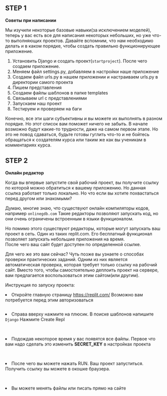 ## STEP 1

<p><strong>Советы при написании</strong></p>

<p>Мы изучили некоторые базовые навыки(за исключением моделей), теперь у вас есть все для написания некоторых небольших, но уже что-то выполняющих проектов. Давайте вспомним, что нам необходимо делать и в каком порядке, чтобы создать правильно функционирующее приложение.</p>

<ol>
	<li>Установить Django и создать проект(<code>startproject</code>). После чего создаем приложение.</li>
	<li>Меняем файл settings.py, добавляем в настройки наше приложение</li>
	<li>Создаем файл urls.py в нашем приложении и настраиваем urls.py в директории самого проекта</li>
	<li>Пишем представления</li>
	<li>Создаем файлы шаблонов в папке templates</li>
	<li>Связываем url c представлениями</li>
	<li>Запускаем наш проект</li>
	<li>Тестируем и проверяем на баги</li>
</ol>

<p>Конечно, все эти шаги субъективны и вы можете их выполнять в разном порядке. Но этот список вам поможет ничего не забыть. В начале возможно будут какие-то трудности, даже на самом первом этапе. Но это не повод сдаваться, будьте готовы гуглить что-то и не бойтесь обращаться к создателям курса или таким же как вы ученикам в комментариях курса.</p>

## STEP 2

<p><strong>Онлайн редактор</strong></p>

<p>Когда вы впервые запустите свой рабочий проект, вы получите ссылку по которой можно обратиться к вашему приложению. Но данная ссылка работает только локально. Но что если вы хотите похвастаться перед другом или знакомыми?</p>

<p>Думаю, многие знаю, что существуют онлайн компиляторы кодов, например <code>onlinegdb.com</code> Такие редакторы позволяют запускать код, но они очень ограничены встроенным в языки функционалом. </p>

<p>Но помимо этого существуют редакторы, которые могут запускать ваш проект в сеть. Один из таких replit.com. Его бесплатный функционал позволяет запускать небольшие приложения на время. <br>
После чего ваш сайт будет доступен по определенной ссылке.</p>

<p>Для чего же это вам сейчас? Чуть позже вы узнаете о способах проверки практических заданий. Одним из них является автоматическая проверка, которая требует только ссылку на рабочий сайт. Вместо того, чтобы самостоятельно деплоить проект на сервере, вам предлагается воспользоваться этим сайтом(или другим).</p>

<p>Инструкция по запуску проекта:</p>

<li>Откройте главную страницу <a href="https://replit.com/" rel="noopener noreferrer nofollow">https://replit.com/</a> Возможно вам потребуется перед этим авторизоваться

<p style="text-align: center;"><img alt="" name="image.png" src="https://ucarecdn.com/959bbde1-2e4e-4bce-a390-058a6c20d07b/" ></p>
</li>
<li>Справа вверху нажмите на плюсик. В поиске шаблонов напишите <code>Django</code> Нажмите Create Repl<br>
 
<p style="text-align: center;"><img alt="" name="image.png" src="https://ucarecdn.com/c1dfecca-9e80-47cc-ad9d-fa38ec1553d1/"></p>
</li>
<li>Подождав некоторое время у вас появятся все файлы. Первое что вам надо сделать это изменить <strong>SECRET_KEY</strong> в настройках проекта<br>
 
<p style="text-align: center;"><img alt="" name="Снимок экрана 2023-03-07 в 21.39.34.png" src="https://ucarecdn.com/b5e67eec-bf7e-4f99-8eb6-1c59155b6c1f/"></p>
</li>
<li>После чего вы можете нажать RUN. Ваш проект запуститься. Получить ссылку вы можете в окошке браузера.<br>
 
<p style="text-align: center;"><img alt="" name="Снимок экрана 2023-03-07 в 21.42.06.png" src="https://ucarecdn.com/6c5556bc-e831-4e45-b188-1f3f71c04d34/" ></p>
</li>
<li>Вы можете менять файлы или писать прямо на сайте</li>
